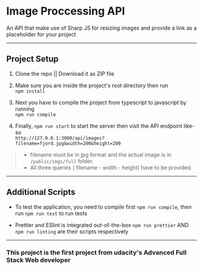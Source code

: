 # Image Proccessing API

An API that make use of Sharp JS for resizing images and provide a link as a placeholder for your project

___
## Project Setup

1. Clone the repo || Download it as ZIP file
2. Make sure you are inside the project's root directory then run </br> ```npm install```

3. Next you have to compile the project from typescript to javascript by running </br>
```npm run compile```

4. Finally, `npm run start` to start the server then visit the API endpoint like-so </br>
```http://127.0.0.1:3000/api/images?filename=fjord.jpg&width=200&height=200```</br>

> * filename must be in jpg format and the actual image is in `/public/imgs/full` folder. </br>
> * All three queries ( filename - width - height) have to be provided. </br>

___
## Additional Scripts
* To test the application, you need to compile first `npm run compile`,  then run `npm run test` to run tests

* Prettier and ESlint is integrated out-of-the-box `npm run prettier` AND `npm run linting` are their scripts respectively
___

### This project is the first project from udacity's Advanced Full Stack Web developer
